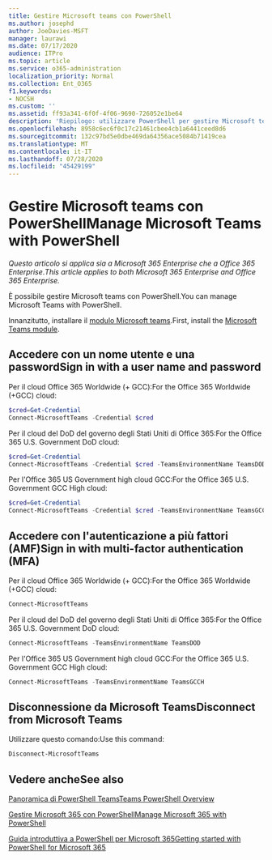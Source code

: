 ```yaml
---
title: Gestire Microsoft teams con PowerShell
ms.author: josephd
author: JoeDavies-MSFT
manager: laurawi
ms.date: 07/17/2020
audience: ITPro
ms.topic: article
ms.service: o365-administration
localization_priority: Normal
ms.collection: Ent_O365
f1.keywords:
- NOCSH
ms.custom: ''
ms.assetid: ff93a341-6f0f-4f06-9690-726052e1be64
description: 'Riepilogo: utilizzare PowerShell per gestire Microsoft teams.'
ms.openlocfilehash: 8958c6ec6f0c17c21461cbee4cb1a6441ceed8d6
ms.sourcegitcommit: 132c97bd5e0dbe469da64356ace5084b71419cea
ms.translationtype: MT
ms.contentlocale: it-IT
ms.lasthandoff: 07/28/2020
ms.locfileid: "45429199"
---
```

# <a name="manage-microsoft-teams-with-powershell"></a><span data-ttu-id="c3553-103">Gestire Microsoft teams con PowerShell</span><span class="sxs-lookup"><span data-stu-id="c3553-103">Manage Microsoft Teams with PowerShell</span></span>

<span data-ttu-id="c3553-104">*Questo articolo si applica sia a Microsoft 365 Enterprise che a Office 365 Enterprise*.</span><span class="sxs-lookup"><span data-stu-id="c3553-104">*This article applies to both Microsoft 365 Enterprise and Office 365 Enterprise.*</span></span>

<span data-ttu-id="c3553-105">È possibile gestire Microsoft teams con PowerShell.</span><span class="sxs-lookup"><span data-stu-id="c3553-105">You can manage Microsoft Teams with PowerShell.</span></span>
  
<span data-ttu-id="c3553-106">Innanzitutto, installare il [modulo Microsoft teams](https://www.powershellgallery.com/packages/MicrosoftTeams/).</span><span class="sxs-lookup"><span data-stu-id="c3553-106">First, install the [Microsoft Teams module](https://www.powershellgallery.com/packages/MicrosoftTeams/).</span></span>
    
## <a name="sign-in-with-a-user-name-and-password"></a><span data-ttu-id="c3553-107">Accedere con un nome utente e una password</span><span class="sxs-lookup"><span data-stu-id="c3553-107">Sign in with a user name and password</span></span>

<span data-ttu-id="c3553-108">Per il cloud Office 365 Worldwide (+ GCC):</span><span class="sxs-lookup"><span data-stu-id="c3553-108">For the Office 365 Worldwide (+GCC) cloud:</span></span>

```powershell
$cred=Get-Credential
Connect-MicrosoftTeams -Credential $cred
```

<span data-ttu-id="c3553-109">Per il cloud del DoD del governo degli Stati Uniti di Office 365:</span><span class="sxs-lookup"><span data-stu-id="c3553-109">For the Office 365 U.S. Government DoD cloud:</span></span> 

```powershell
$cred=Get-Credential
Connect-MicrosoftTeams -Credential $cred -TeamsEnvironmentName TeamsDOD
```

<span data-ttu-id="c3553-110">Per l'Office 365 US Government high cloud GCC:</span><span class="sxs-lookup"><span data-stu-id="c3553-110">For the Office 365 U.S. Government GCC High cloud:</span></span>

```powershell
$cred=Get-Credential
Connect-MicrosoftTeams -Credential $cred -TeamsEnvironmentName TeamsGCCH
```

## <a name="sign-in-with-multi-factor-authentication-mfa"></a><span data-ttu-id="c3553-111">Accedere con l'autenticazione a più fattori (AMF)</span><span class="sxs-lookup"><span data-stu-id="c3553-111">Sign in with multi-factor authentication (MFA)</span></span>

<span data-ttu-id="c3553-112">Per il cloud Office 365 Worldwide (+ GCC):</span><span class="sxs-lookup"><span data-stu-id="c3553-112">For the Office 365 Worldwide (+GCC) cloud:</span></span>

```powershell
Connect-MicrosoftTeams
```

<span data-ttu-id="c3553-113">Per il cloud del DoD del governo degli Stati Uniti di Office 365:</span><span class="sxs-lookup"><span data-stu-id="c3553-113">For the Office 365 U.S. Government DoD cloud:</span></span> 

```powershell
Connect-MicrosoftTeams -TeamsEnvironmentName TeamsDOD
```

<span data-ttu-id="c3553-114">Per l'Office 365 US Government high cloud GCC:</span><span class="sxs-lookup"><span data-stu-id="c3553-114">For the Office 365 U.S. Government GCC High cloud:</span></span>

```powershell
Connect-MicrosoftTeams -TeamsEnvironmentName TeamsGCCH
```

## <a name="disconnect-from-microsoft-teams"></a><span data-ttu-id="c3553-115">Disconnessione da Microsoft Teams</span><span class="sxs-lookup"><span data-stu-id="c3553-115">Disconnect from Microsoft Teams</span></span>

<span data-ttu-id="c3553-116">Utilizzare questo comando:</span><span class="sxs-lookup"><span data-stu-id="c3553-116">Use this command:</span></span>

```powershell
Disconnect-MicrosoftTeams
```


## <a name="see-also"></a><span data-ttu-id="c3553-117">Vedere anche</span><span class="sxs-lookup"><span data-stu-id="c3553-117">See also</span></span>

[<span data-ttu-id="c3553-118">Panoramica di PowerShell Teams</span><span class="sxs-lookup"><span data-stu-id="c3553-118">Teams PowerShell Overview</span></span>](https://docs.microsoft.com/microsoftteams/teams-powershell-overview)
  
[<span data-ttu-id="c3553-119">Gestire Microsoft 365 con PowerShell</span><span class="sxs-lookup"><span data-stu-id="c3553-119">Manage Microsoft 365 with PowerShell</span></span>](manage-office-365-with-office-365-powershell.md)
  
[<span data-ttu-id="c3553-120">Guida introduttiva a PowerShell per Microsoft 365</span><span class="sxs-lookup"><span data-stu-id="c3553-120">Getting started with PowerShell for Microsoft 365</span></span>](getting-started-with-office-365-powershell.md)

